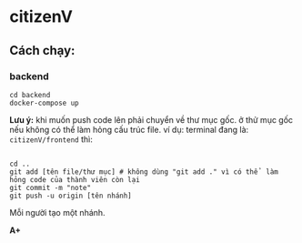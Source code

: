 # citizenV

## Cách chạy:
### backend
```
cd backend
docker-compose up
```

**Lưu ý:** khi muốn push code lên phải chuyển về thư mục gốc. ở thử mục gốc nếu không có thể làm hỏng cấu trúc file.
ví dụ: terminal đang là: ```citizenV/frontend``` thì:
```

cd ..
git add [tên file/thư mục] # không dùng "git add ." vì có thể  làm hỏng code của thành viên còn lại
git commit -m "note"
git push -u origin [tên nhánh]
```
Mỗi người tạo một nhánh.

**A+**